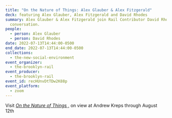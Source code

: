 ```yaml
---
title: "On the Nature of Things: Alex Glauber & Alex Fitzgerald"
deck: featuring Alex Glauber, Alex Fitzgerald and David Rhodes
summary: Alex Glauber & Alex Fitzgerald join Rail Contributor David Rhodes for a
  conversation.
people:
  - person: Alex Glauber
  - person: David Rhodes
date: 2022-07-13T14:44:00-0500
end_date: 2022-07-13T14:44:00-0500
collections:
  - the-new-social-environment
event_organizer:
  - the-brooklyn-rail
event_producer:
  - the-brooklyn-rail
event_id: recHUnvDtTDw2K88p
event_platform:
  - zoom
---
```

Visit *[On the Nature of Things ,](http://www.andrewkreps.com/exhibitions/on-the-nature-of-things)* on view at Andrew Kreps through August 12th